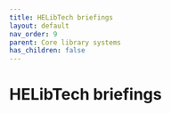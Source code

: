 ```yaml
---
title: HELibTech briefings
layout: default
nav_order: 9
parent: Core library systems
has_children: false
---
```


# HELibTech briefings
